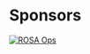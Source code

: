 # Sponsors
[![ROSA Ops](https://user-images.githubusercontent.com/65696362/118921680-6c612d80-b8ed-11eb-8002-1f9ccbd4d50a.png)](https://www.github.com/ROSA-Ops/)
